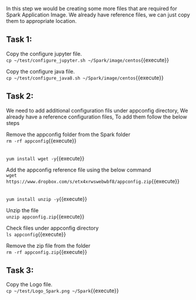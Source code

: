 In this step we would be creating some more files that are required for Spark Application Image.
We already have reference files, we can just copy them to appropriate location.

## Task 1:

Copy the configure jupyter file.<br>
`cp ~/test/configure_jupyter.sh ~/Spark/image/centos`{{execute}}

Copy the configure java file.<br>
`cp ~/test/configure_java8.sh ~/Spark/image/centos`{{execute}}

## Task 2:

We need to add additional configuration fils under appconfig directory, We already have a reference configuration files, To add them follow the below steps<br>

Remove the appconfig folder from the Spark folder<br>
`rm -rf appconfig`{{execute}}

<br>`yum install wget -y`{{execute}}

Add the appconfig reference file using the below command<br>
`wget https://www.dropbox.com/s/etx4xrwswebwbf8/appconfig.zip`{{execute}}

<br>`yum install unzip -y`{{execute}}

Unzip the file<br>
`unzip appconfig.zip`{{execute}}

Check files under appconfig directory<br>
`ls appconfig`{{execute}}

Remove the zip file from the folder<br>
`rm -rf appconfig.zip`{{execute}}

## Task 3:

Copy the Logo file.
<br>
`cp ~/test/Logo_Spark.png ~/Spark`{{execute}}
